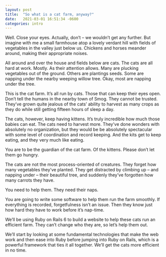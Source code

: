 ```yaml
---
layout: post
title:  "So what is a cat farm, anyway?"
date:   2021-03-01 16:51:34 -0600
categories: intro
---
```

Well. Close your eyes. Actually, don’t – we wouldn’t get any further. But imagine with me a small farmhouse atop a lovely verdant hill with fields of vegetables in the valley just below us. Chickens and horses meander around, making their appropriate noises.

All around and over the house and fields below are cats. The cats are all hard at work. Mostly. As their attention allows. Many are plucking vegetables out of the ground. Others are plantings seeds. Some are napping under the nearby weeping willow tree. Okay, most are napping under the tree.

This is the cat farm. It’s all run by cats. Those that can keep their eyes open. Don’t tell the humans in the nearby town of Smog. They cannot be trusted. They’ve grown quite jealous of the cats’ ability to harvest as many crops as they do while still getting fifteen hours of sleep a day.

The cats, however, keep having kittens. It’s truly incredible how much those babies can eat. The cats need to harvest more. They’ve done wonders with absolutely no organization, but they would be be absolutely spectacular with some level of coordination and record keeping. And the kits get to keep eating, and they very much like eating.

You are to be the guardian of the cat farm. Of the kittens. Please don’t let them go hungry.

The cats are not the most process-oriented of creatures. They forget how many vegetables they’ve planted. They get distracted by climbing up – and napping under – their beautiful tree, and suddenly they’ve forgotten how many carrots they have.

You need to help them. They need their naps.

You are going to write some software to help them run the farm smoothly. If everything is recorded, forgetfulness isn’t an issue. Then they know just how hard they have to work before it’s nap-time.

We’ll be using Ruby on Rails 6 to build a website to help these cats run an efficient farm. They can’t change who they are, so let’s help them out.

We’ll start by looking at some fundamental technologies that make the web work and then ease into Ruby before jumping into Ruby on Rails, which is a powerful framework that ties it all together. We’ll get the cats more efficient in no time.
